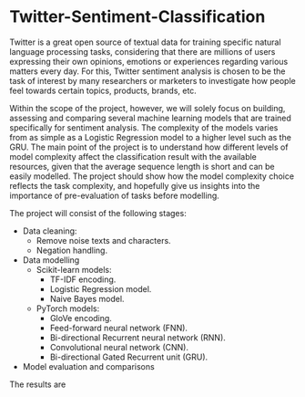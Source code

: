 # Twitter-Sentiment-Classification

Twitter is a great open source of textual data for training specific natural language processing tasks, considering that there are millions of users expressing their own opinions, emotions or experiences regarding various matters every day. For this, Twitter sentiment analysis is chosen to be the task of interest by many researchers or marketers to investigate how people feel towards certain topics, products, brands, etc.

Within the scope of the project, however, we will solely focus on building, assessing and comparing several machine learning models that are trained specifically for sentiment analysis. The complexity of the models varies from as simple as a Logistic Regression model to a higher level such as the GRU. The main point of the project is to understand how different levels of model complexity affect the classification result with the available resources, given that the average sequence length is short and can be easily modelled. The project should show how the model complexity choice reflects the task complexity, and hopefully give us insights into the importance of pre-evaluation of tasks before modelling.

The project will consist of the following stages:

- Data cleaning:
  - Remove noise texts and characters.
  - Negation handling.
- Data modelling
  - Scikit-learn models:
    - TF-IDF encoding.
    - Logistic Regression model. 
    - Naive Bayes model.
  - PyTorch models:
    - GloVe encoding.
    - Feed-forward neural network (FNN).
    - Bi-directional Recurrent neural network (RNN). 
    - Convolutional neural network (CNN).
    - Bi-directional Gated Recurrent unit (GRU).
- Model evaluation and comparisons

The results are 
